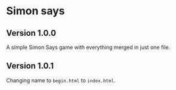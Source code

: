 # Simon says

## Version 1.0.0

A simple Simon Says game with everything merged in just one file.

## Version 1.0.1

Changing name to `begin.html` to `index.html`.